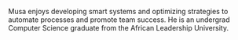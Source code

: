 Musa enjoys developing smart systems and optimizing strategies to automate processes and promote team success. He is an undergrad Computer Science graduate from the African Leadership University.
